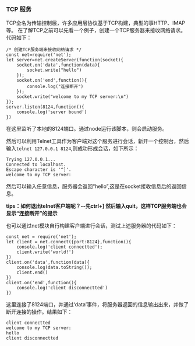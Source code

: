 ### TCP 服务
TCP全名为传输控制层，许多应用层协议基于TCP构建，典型的事HTTP、IMAP等。
在了解TCP之前可以先看一个例子，创建一个TCP服务器来接收网络请求。代码如下：


```
/* 创建TCP服务端来接收网络请求 */
const net=require('net');
let server=net.createServer(function(socket){
    socket.on('data',function(data){
        socket.write("hello")
    });
    socket.on('end',function(){
        console.log("连接断开")
    });
    socket.write("welcome to my TCP server:\n")
});
server.listen(8124,function(){
    console.log('server bound')
})
```
在这里监听了本地的8124端口。通过node运行该脚本，则会启动服务。


然后可以利用Telnet工具作为客户端对这个服务进行会话，新开一个控制台，然后输入`telnet 127.0.0.1 8124`,则成功形成会话，如下所示：

```
Trying 127.0.0.1...
Connected to localhost.
Escape character is '^]'.
welcome to my TCP server:

```

然后可以输入任意信息，服务器会返回“hello”,这是在socket接收信息后的返回信息。


**tips：如何退出telnet客户端呢？--先ctrl+] 然后输入quit，这样TCP服务端也会显示“连接断开”的提示**

也可以通过net模块自行构建客户端进行会话，测试上述服务器的代码如下：

```
const net = require('net');
let client = net.connect({port:8124},function(){
    console.log('client connectted');
    client.write('world!')
})
client.on('data',function(data){
    console.log(data.toString());
    client.end()
})
client.on('end',function(){
    console.log('client disconnectted')
})
```

这里连接了8124端口，并通过‘data’事件，将服务器返回的信息输出出来，并做了断开连接的操作。结果如下：


```
client connectted
welcome to my TCP server:
hello
client disconnectted
```



